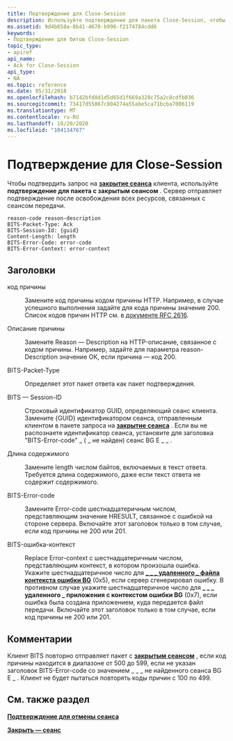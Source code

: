 ```yaml
---
title: Подтверждение для Close-Session
description: Используйте подтверждение для пакета Close-Session, чтобы подтвердить запрос Close-Session клиента. Сервер отправляет подтверждение после освобождения всех ресурсов, связанных с сеансом передачи.
ms.assetid: 9d4b658a-8b41-4678-b996-f2174784cdd6
keywords:
- Подтверждение для битов Close-Session
topic_type:
- apiref
api_name:
- Ack for Close-Session
api_type:
- NA
ms.topic: reference
ms.date: 05/31/2018
ms.openlocfilehash: b7142bfd8d1d5d65d1f669a328c75a2c8cdfb036
ms.sourcegitcommit: 73417d55867c804274a55abe5ca71bcba7006119
ms.translationtype: MT
ms.contentlocale: ru-RU
ms.lasthandoff: 10/20/2020
ms.locfileid: "104134767"
---
```

# <a name="ack-for-close-session"></a>Подтверждение для Close-Session

Чтобы подтвердить запрос на [**закрытие сеанса**](close-session.md) клиента, используйте **подтверждение для пакета с закрытым сеансом** . Сервер отправляет подтверждение после освобождения всех ресурсов, связанных с сеансом передачи.

``` syntax
reason-code reason-description
BITS-Packet-Type: Ack
BITS-Session-Id: {guid}
Content-Length: length
BITS-Error-Code: error-code
BITS-Error-Context: error-context
```

## <a name="headers"></a>Заголовки

<dl> <dt>

<span id="reason-code"></span><span id="REASON-CODE"></span>код причины
</dt> <dd>

Замените код причины кодом причины HTTP. Например, в случае успешного выполнения задайте для кода причины значение 200. Список кодов причин HTTP см. в [документе RFC 2616](https://www.ietf.org/rfc/rfc2616.txt).

</dd> <dt>

<span id="reason-description"></span><span id="REASON-DESCRIPTION"></span>Описание причины
</dt> <dd>

Замените Reason — Description на HTTP-описание, связанное с кодом причины. Например, задайте для параметра reason-Description значение ОК, если причина — код 200.

</dd> <dt>

<span id="BITS-Packet-Type"></span><span id="bits-packet-type"></span><span id="BITS-PACKET-TYPE"></span>BITS-Packet-Type
</dt> <dd>

Определяет этот пакет ответа как пакет подтверждения.

</dd> <dt>

<span id="BITS-Session-Id"></span><span id="bits-session-id"></span><span id="BITS-SESSION-ID"></span>BITS — Session-ID
</dt> <dd>

Строковый идентификатор GUID, определяющий сеанс клиента. Замените {GUID} идентификатором сеанса, отправленным клиентом в пакете запроса на [**закрытие сеанса**](close-session.md) . Если вы не распознаете идентификатор сеанса, установите для заголовка "BITS-Error-code" \_ ( \_ не найден) сеанс BG E \_ \_ .

</dd> <dt>

<span id="Content-Length"></span><span id="content-length"></span><span id="CONTENT-LENGTH"></span>Длина содержимого
</dt> <dd>

Замените length числом байтов, включаемых в текст ответа. Требуется длина содержимого, даже если текст ответа не содержит содержимого.

</dd> <dt>

<span id="BITS-Error-Code"></span><span id="bits-error-code"></span><span id="BITS-ERROR-CODE"></span>BITS-Error-code
</dt> <dd>

Замените Error-code шестнадцатеричным числом, представляющим значение HRESULT, связанное с ошибкой на стороне сервера. Включайте этот заголовок только в том случае, если код причины не 200 или 201.

</dd> <dt>

<span id="BITS-Error-Context"></span><span id="bits-error-context"></span><span id="BITS-ERROR-CONTEXT"></span>BITS-ошибка-контекст
</dt> <dd>

Replace Error-context с шестнадцатеричным числом, представляющим контекст, в котором произошла ошибка. Укажите шестнадцатеричное число для [**\_ \_ \_ удаленного \_ файла контекста ошибки BG**](/windows/win32/api/bits/ne-bits-bg_error_context) (0x5), если сервер сгенерировал ошибку. В противном случае укажите шестнадцатеричное число для **\_ \_ \_ удаленного \_ приложения с контекстом ошибки BG** (0x7), если ошибка была создана приложением, куда передается файл передачи. Включайте этот заголовок только в том случае, если код причины не 200 или 201.

</dd> </dl>

## <a name="remarks"></a>Комментарии

Клиент BITS повторно отправляет пакет с [**закрытым сеансом**](close-session.md) , если код причины находится в диапазоне от 500 до 599, если не указан заголовок BITS-Error-code со значением \_ \_ \_ не найденного сеанса BG E \_ . Клиент не будет пытаться повторять коды причин с 100 по 499.

## <a name="see-also"></a>См. также раздел

<dl> <dt>

[**Подтверждение для отмены сеанса**](ack-for-cancel-session.md)
</dt> <dt>

[**Закрыть — сеанс**](close-session.md)
</dt> </dl>

 

 




